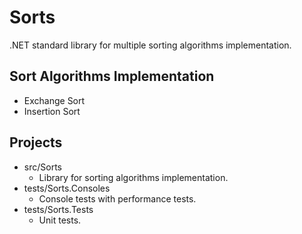 # Sorts

.NET standard library for multiple sorting algorithms implementation.

## Sort Algorithms Implementation

- Exchange Sort
- Insertion Sort

## Projects

- src/Sorts
  - Library for sorting algorithms implementation.
- tests/Sorts.Consoles
  - Console tests with performance tests.
- tests/Sorts.Tests
  - Unit tests.
